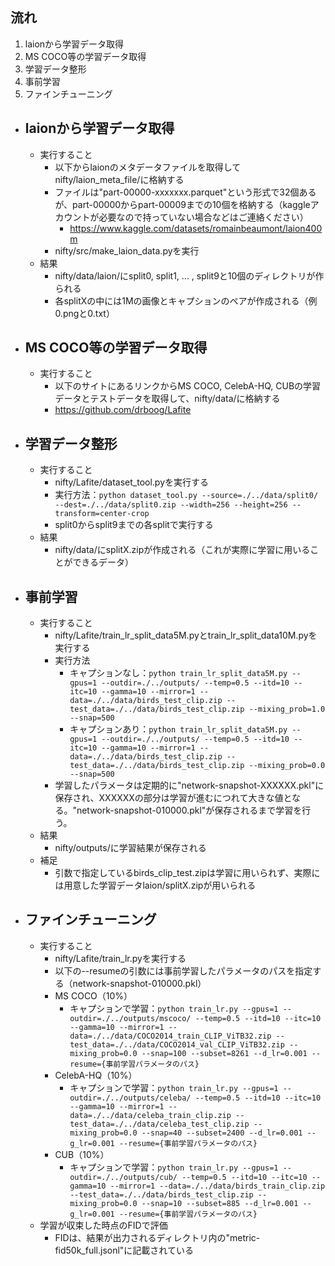 ## 流れ

1. laionから学習データ取得
2. MS COCO等の学習データ取得
3. 学習データ整形
4. 事前学習
5. ファインチューニング

- ## laionから学習データ取得
  - 実行すること
    - 以下からlaionのメタデータファイルを取得してnifty/laion_meta_file/に格納する
    - ファイルは"part-00000-xxxxxxx.parquet"という形式で32個あるが、part-00000からpart-00009までの10個を格納する（kaggleアカウントが必要なので持っていない場合などはご連絡ください）
      - https://www.kaggle.com/datasets/romainbeaumont/laion400m
    - nifty/src/make_laion_data.pyを実行
  - 結果
    - nifty/data/laion/にsplit0, split1, ... , split9と10個のディレクトリが作られる
    - 各splitXの中には1Mの画像とキャプションのペアが作成される（例 0.pngと0.txt）
   
- ## MS COCO等の学習データ取得
  - 実行すること
    -  以下のサイトにあるリンクからMS COCO, CelebA-HQ, CUBの学習データとテストデータを取得して、nifty/data/に格納する
    -  https://github.com/drboog/Lafite
 
- ## 学習データ整形
  - 実行すること
    - nifty/Lafite/dataset_tool.pyを実行する
    - 実行方法：`python dataset_tool.py --source=./../data/split0/ --dest=./../data/split0.zip --width=256 --height=256 --transform=center-crop`
    - split0からsplit9までの各splitで実行する
  - 結果
    - nifty/data/にsplitX.zipが作成される（これが実際に学習に用いることができるデータ）
   
- ## 事前学習
  - 実行すること
    - nifty/Lafite/train_lr_split_data5M.pyとtrain_lr_split_data10M.pyを実行する
    - 実行方法
      - キャプションなし：`python train_lr_split_data5M.py --gpus=1 --outdir=./../outputs/ --temp=0.5 --itd=10 --itc=10 --gamma=10 --mirror=1 --data=./../data/birds_test_clip.zip --test_data=./../data/birds_test_clip.zip --mixing_prob=1.0 --snap=500`
      - キャプションあり：`python train_lr_split_data5M.py --gpus=1 --outdir=./../outputs/ --temp=0.5 --itd=10 --itc=10 --gamma=10 --mirror=1 --data=./../data/birds_test_clip.zip --test_data=./../data/birds_test_clip.zip --mixing_prob=0.0 --snap=500`
    - 学習したパラメータは定期的に"network-snapshot-XXXXXX.pkl"に保存され、XXXXXXの部分は学習が進むにつれて大きな値となる。"network-snapshot-010000.pkl"が保存されるまで学習を行う。
  - 結果
    - nifty/outputs/に学習結果が保存される
  - 補足
    - 引数で指定しているbirds_clip_test.zipは学習に用いられず、実際には用意した学習データlaion/splitX.zipが用いられる

- ## ファインチューニング
  - 実行すること
    - nifty/Lafite/train_lr.pyを実行する
    - 以下の--resumeの引数には事前学習したパラメータのパスを指定する（network-snapshot-010000.pkl）
    - MS COCO（10%）
      - キャプションで学習：`python train_lr.py --gpus=1 --outdir=./../outputs/mscoco/ --temp=0.5 --itd=10 --itc=10 --gamma=10 --mirror=1 --data=./../data/COCO2014_train_CLIP_ViTB32.zip --test_data=./../data/COCO2014_val_CLIP_ViTB32.zip --mixing_prob=0.0 --snap=100 --subset=8261 --d_lr=0.001 --resume={事前学習パラメータのパス}`
    - CelebA-HQ（10%）
      - キャプションで学習：`python train_lr.py --gpus=1 --outdir=./../outputs/celeba/ --temp=0.5 --itd=10 --itc=10 --gamma=10 --mirror=1 --data=./../data/celeba_train_clip.zip --test_data=./../data/celeba_test_clip.zip --mixing_prob=0.0 --snap=40 --subset=2400 --d_lr=0.001 --g_lr=0.001 --resume={事前学習パラメータのパス}`
    - CUB（10%）
      - キャプションで学習：`python train_lr.py --gpus=1 --outdir=./../outputs/cub/ --temp=0.5 --itd=10 --itc=10 --gamma=10 --mirror=1 --data=./../data/birds_train_clip.zip --test_data=./../data/birds_test_clip.zip --mixing_prob=0.0 --snap=10 --subset=885 --d_lr=0.001 --g_lr=0.001 --resume={事前学習パラメータのパス}`
  - 学習が収束した時点のFIDで評価
    - FIDは、結果が出力されるディレクトリ内の"metric-fid50k_full.jsonl"に記載されている
